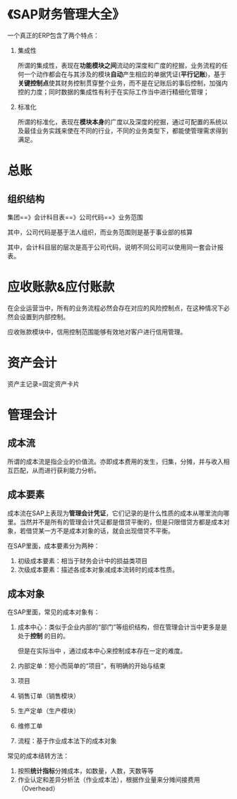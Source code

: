 # 《SAP财务管理大全》

一个真正的ERP包含了两个特点：

1. 集成性

   所谓的集成性，表现在**功能模块之间**流动的深度和广度的挖掘，业务流程的任何一个动作都会在与其涉及的模块**自动**产生相应的单据凭证(**平行记账**)，基于**关键控制点**使其财务控制贯穿整个业务，而不是在记账后的事后控制，加强内控的力度；同时数据的集成性有利于在实际工作当中进行精细化管理；

2. 标准化

   所谓的标准化，表现在**模块本身**的广度以及深度的挖掘，通过可配置的系统以及最佳业务实践来使在不同的行业，不同的业务类型下，都能使管理需求得到满足。

# 总账

## 组织结构

集团==》会计科目表==》公司代码==》业务范围

其中，公司代码是基于法人组织，而业务范围则是基于事业部的核算

其中，会计科目层的层次是高于公司代码，说明不同公司可以使用同一套会计报表。

# 应收账款&应付账款

在企业运营当中，所有的业务流程必然会存在对应的风险控制点，在这种情况下必然会设置到内部控制。

应收账款模块中，信用控制范围能够有效地对客户进行信用管理。

# 资产会计

资产主记录=固定资产卡片

# 管理会计

## 成本流

所谓的成本流是指企业的价值流。亦即成本费用的发生，归集，分摊，并与收入相互匹配，从而进行获利能力分析。

## 成本要素

成本流在SAP上表现为**管理会计凭证**，它们记录的是什么性质的成本从哪里流向哪里。当然并不是所有的管理会计凭证都是借贷平衡的，但是只限借贷方都是成本对象，若借贷某一方不是成本对象的话，就会出现借贷不平衡。

在SAP里面，成本要素分为两种：

1. 初级成本要素：相当于财务会计中的损益类项目
2. 次级成本要素：描述各成本对象减成本流转时的成本性质。

## 成本对象

在SAP里面，常见的成本对象有：

1. 成本中心：类似于企业内部的“部门”等组织结构，但在管理会计当中更多是是处于**控制** 的目的。

   但是在实际当中 ，通过成本中心来控制成本存在一定的难度。

2. 内部定单：短小而简单的“项目”，有明确的开始与结束

3. 项目

4. 销售订单（销售模块）

5. 生产定单（生产模块）

6. 维修工单

7. 流程：基于作业成本法下的成本对象


常见的成本结转方法：

1. 按照**统计指标**分摊成本，如数量，人数，天数等等
2. 作业认定和差异分析法（作业成本法），根据作业量来分摊间接费用（Overhead）
